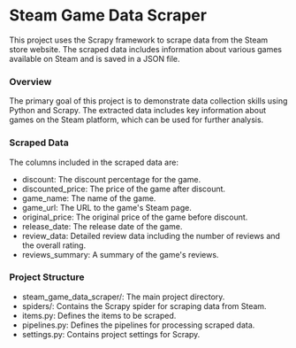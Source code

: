 # Steam Game Data Scraper
This project uses the Scrapy framework to scrape data from the Steam store website. The scraped data includes information about various games available on Steam and is saved in a JSON file.

### Overview
The primary goal of this project is to demonstrate data collection skills using Python and Scrapy. The extracted data includes key information about games on the Steam platform, which can be used for further analysis.

### Scraped Data
The columns included in the scraped data are:

- discount: The discount percentage for the game.
- discounted_price: The price of the game after discount.
- game_name: The name of the game.
- game_url: The URL to the game's Steam page.
- original_price: The original price of the game before discount.
- release_date: The release date of the game.
- review_data: Detailed review data including the number of reviews and the overall rating.
- reviews_summary: A summary of the game's reviews.

  
### Project Structure
- steam_game_data_scraper/: The main project directory.
- spiders/: Contains the Scrapy spider for scraping data from Steam.
- items.py: Defines the items to be scraped.
- pipelines.py: Defines the pipelines for processing scraped data.
- settings.py: Contains project settings for Scrapy.
